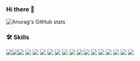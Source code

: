### Hi there 👋
![Anurag's GitHub stats](https://github-readme-stats.vercel.app/api?username=juhyemi&show_icons=true&theme=radical)
### 🛠️ Skills

<img src="https://img.shields.io/badge/IntelliJ_IDEA-000000?style=flat&logo=intellij-idea&logoColor=white"><img src="https://img.shields.io/badge/GitHub-FFCCCC?style=flat&logo=GitHub&logoColor=white"><img src="https://img.shields.io/badge/Google_Drive-CC6699?style=flat&logo=google-drive&logoColor=white">
<img src="https://img.shields.io/badge/Java-007396?style=flat&logo=OpenJDK&logoColor=white">
<img src="https://img.shields.io/badge/Spring Boot-6DB33F?style=flat&logo=Spring Boot&logoColor=white">
<img src="https://img.shields.io/badge/JavaScript-F7DF1E?style=flat&logo=Javascript&logoColor=white">
<img src="https://img.shields.io/badge/HTML5-E34F26?style=flat-square&logo=html5&logoColor=white"/>
<img src="https://img.shields.io/badge/CSS-1572B6?style=flat&logo=css3&logoColor=white">
<img src="https://img.shields.io/badge/JSP-CC6699?style=flat&logo=Jsp&logoColor=white">
<img src="https://img.shields.io/badge/jQuery-CC6666?style=flat&logo=jQuery&logoColor=white">
<img src="https://img.shields.io/badge/MySQL-4479A1?style=flat&logo=MySQL&logoColor=white">
<img src="https://img.shields.io/badge/MyBatis-660033?style=flat&logo=MyBatis&logoColor=white">
<img src="https://img.shields.io/badge/Slack-4A154B?style=flat&logo=Slack&logoColor=white">
<img src="https://img.shields.io/badge/Notion-FFFF99?style=flat&logo=Notion&logoColor=white">
<img src="https://img.shields.io/badge/Discord-CC9966?style=flat&logo=discord&logoColor=white">
<img src="https://img.shields.io/badge/AWS-FF3333?style=flat&logo=Amazon&logoColor=white"> 
<img src="https://img.shields.io/badge/Apache_Tomcat-CC6699?style=flat&logo=Apache-Tomcat&logoColor=white"> 
<img src="https://img.shields.io/badge/Figma-F24E1E?style=flat&logo=figma&logoColor=white">



<!--
**juhyemi/juhyemi** is a ✨ _special_ ✨ repository because its `README.md` (this file) appears on your GitHub profile.

Here are some ideas to get you started:

- 🔭 I’m currently working on ...
- 🌱 I’m currently learning ...
- 👯 I’m looking to collaborate on ...
- 🤔 I’m looking for help with ...
- 💬 Ask me about ...
- 📫 How to reach me: ...
- 😄 Pronouns: ...
- ⚡ Fun fact: ...
-->　　　　　　　　　　　  　　　　　　　　　　　  　　　
